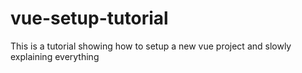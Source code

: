 # vue-setup-tutorial
This is a tutorial showing how to setup a new vue project and slowly explaining everything
